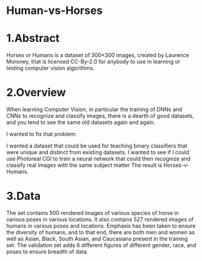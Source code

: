 # Human-vs-Horses
# 1.Abstract
Horses or Humans is a dataset of 300×300 images, created by Laurence Moroney, that is licensed CC-By-2.0 for anybody to use in learning or testing computer vision algorithms.

# 2.Overview
When learning Computer Vision, in particular the training of DNNs and CNNs to recognize and classify images, there is a dearth of good datasets, and you tend to see the same old datasets again and again.

I wanted to fix that problem:

I wanted a dataset that could be used for teaching binary classifiers that were unique and distinct from existing datasets.
I wanted to see if I could use Photoreal CGI to train a neural network that could then recognize and classify real images with the same subject matter
The result is Horses-v-Humans.

# 3.Data
The set contains 500 rendered images of various species of horse in various poses in various locations. It also contains 527 rendered images of humans in various poses and locations. Emphasis has been taken to ensure the diversity of humans, and to that end, there are both men and women as well as Asian, Black, South Asian, and Caucasians present in the training set. The validation set adds 6 different figures of different gender, race, and poses to ensure breadth of data.

